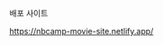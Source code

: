 

배포 사이트

<a href="https://nbcamp-movie-site.netlify.app/" target="_blank">https://nbcamp-movie-site.netlify.app/</a>